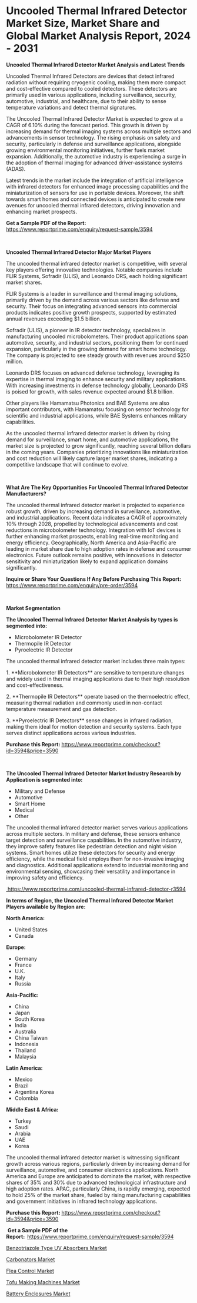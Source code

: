<p><h1>Uncooled Thermal Infrared Detector Market Size, Market Share and Global Market Analysis Report, 2024 - 2031</h1></p><p><strong>Uncooled Thermal Infrared Detector Market Analysis and Latest Trends</strong></p>
<p><p>Uncooled Thermal Infrared Detectors are devices that detect infrared radiation without requiring cryogenic cooling, making them more compact and cost-effective compared to cooled detectors. These detectors are primarily used in various applications, including surveillance, security, automotive, industrial, and healthcare, due to their ability to sense temperature variations and detect thermal signatures.</p><p>The Uncooled Thermal Infrared Detector Market is expected to grow at a CAGR of 6.10% during the forecast period. This growth is driven by increasing demand for thermal imaging systems across multiple sectors and advancements in sensor technology. The rising emphasis on safety and security, particularly in defense and surveillance applications, alongside growing environmental monitoring initiatives, further fuels market expansion. Additionally, the automotive industry is experiencing a surge in the adoption of thermal imaging for advanced driver-assistance systems (ADAS).</p><p>Latest trends in the market include the integration of artificial intelligence with infrared detectors for enhanced image processing capabilities and the miniaturization of sensors for use in portable devices. Moreover, the shift towards smart homes and connected devices is anticipated to create new avenues for uncooled thermal infrared detectors, driving innovation and enhancing market prospects.</p></p>
<p><strong>Get a Sample PDF of the Report:&nbsp;</strong> <a href="https://www.reportprime.com/enquiry/request-sample/3594">https://www.reportprime.com/enquiry/request-sample/3594</a></p>
<p>&nbsp;</p>
<p><strong>Uncooled Thermal Infrared Detector Major Market Players</strong></p>
<p><p>The uncooled thermal infrared detector market is competitive, with several key players offering innovative technologies. Notable companies include FLIR Systems, Sofradir (ULIS), and Leonardo DRS, each holding significant market shares.</p><p>FLIR Systems is a leader in surveillance and thermal imaging solutions, primarily driven by the demand across various sectors like defense and security. Their focus on integrating advanced sensors into commercial products indicates positive growth prospects, supported by estimated annual revenues exceeding $1.5 billion.</p><p>Sofradir (ULIS), a pioneer in IR detector technology, specializes in manufacturing uncooled microbolometers. Their product applications span automotive, security, and industrial sectors, positioning them for continued expansion, particularly in the growing demand for smart home technology. The company is projected to see steady growth with revenues around $250 million.</p><p>Leonardo DRS focuses on advanced defense technology, leveraging its expertise in thermal imaging to enhance security and military applications. With increasing investments in defense technology globally, Leonardo DRS is poised for growth, with sales revenue expected around $1.8 billion.</p><p>Other players like Hamamatsu Photonics and BAE Systems are also important contributors, with Hamamatsu focusing on sensor technology for scientific and industrial applications, while BAE Systems enhances military capabilities.</p><p>As the uncooled thermal infrared detector market is driven by rising demand for surveillance, smart home, and automotive applications, the market size is projected to grow significantly, reaching several billion dollars in the coming years. Companies prioritizing innovations like miniaturization and cost reduction will likely capture larger market shares, indicating a competitive landscape that will continue to evolve.</p></p>
<p>&nbsp;</p>
<p><strong>What Are The Key Opportunities For Uncooled Thermal Infrared Detector Manufacturers?</strong></p>
<p><p>The uncooled thermal infrared detector market is projected to experience robust growth, driven by increasing demand in surveillance, automotive, and industrial applications. Recent data indicates a CAGR of approximately 10% through 2028, propelled by technological advancements and cost reductions in microbolometer technology. Integration with IoT devices is further enhancing market prospects, enabling real-time monitoring and energy efficiency. Geographically, North America and Asia-Pacific are leading in market share due to high adoption rates in defense and consumer electronics. Future outlook remains positive, with innovations in detector sensitivity and miniaturization likely to expand application domains significantly.</p></p>
<p><strong>Inquire or Share Your Questions If Any Before Purchasing This Report:</strong> <a href="https://www.reportprime.com/enquiry/pre-order/3594">https://www.reportprime.com/enquiry/pre-order/3594</a></p>
<p>&nbsp;</p>
<p><strong>Market Segmentation</strong></p>
<p><strong>The Uncooled Thermal Infrared Detector Market Analysis by types is segmented into:</strong></p>
<p><ul><li>Microbolometer IR Detector</li><li>Thermopile IR Detector</li><li>Pyroelectric IR Detector</li></ul></p>
<p><p>The uncooled thermal infrared detector market includes three main types: </p><p>1. **Microbolometer IR Detectors** are sensitive to temperature changes and widely used in thermal imaging applications due to their high resolution and cost-effectiveness. </p><p>2. **Thermopile IR Detectors** operate based on the thermoelectric effect, measuring thermal radiation and commonly used in non-contact temperature measurement and gas detection.</p><p>3. **Pyroelectric IR Detectors** sense changes in infrared radiation, making them ideal for motion detection and security systems. Each type serves distinct applications across various industries.</p></p>
<p><strong>Purchase this Report:&nbsp;</strong><a href="https://www.reportprime.com/checkout?id=3594&price=3590">https://www.reportprime.com/checkout?id=3594&price=3590</a></p>
<p>&nbsp;</p>
<p><strong>The Uncooled Thermal Infrared Detector Market Industry Research by Application is segmented into:</strong></p>
<p><ul><li>Military and Defense</li><li>Automotive</li><li>Smart Home</li><li>Medical</li><li>Other</li></ul></p>
<p><p>The uncooled thermal infrared detector market serves various applications across multiple sectors. In military and defense, these sensors enhance target detection and surveillance capabilities. In the automotive industry, they improve safety features like pedestrian detection and night vision systems. Smart homes utilize these detectors for security and energy efficiency, while the medical field employs them for non-invasive imaging and diagnostics. Additional applications extend to industrial monitoring and environmental sensing, showcasing their versatility and importance in improving safety and efficiency.</p></p>
<p><a href="https://www.reportprime.com/uncooled-thermal-infrared-detector-r3594">&nbsp;https://www.reportprime.com/uncooled-thermal-infrared-detector-r3594</a></p>
<p><strong>In terms of Region, the Uncooled Thermal Infrared Detector Market Players available by Region are:</strong></p>
<p>
    <p> <strong> North America: </strong>
        <ul>
            <li>United States</li>
            <li>Canada</li>
        </ul>
        </p> 
    <p> <strong> Europe: </strong>
        <ul>
            <li>Germany</li>
            <li>France</li>
            <li>U.K.</li>
            <li>Italy</li>
            <li>Russia</li>
        </ul>
        </p> 
    <p> <strong> Asia-Pacific: </strong>
        <ul>
            <li>China</li>
            <li>Japan</li>
            <li>South Korea</li>
            <li>India</li>
            <li>Australia</li>
            <li>China Taiwan</li>
            <li>Indonesia</li>
            <li>Thailand</li>
            <li>Malaysia</li>
        </ul>
        </p> 
    <p> <strong> Latin America: </strong>
        <ul>
            <li>Mexico</li>
            <li>Brazil</li>
            <li>Argentina Korea</li>
            <li>Colombia</li>
        </ul>
        </p> 
    <p> <strong> Middle East & Africa: </strong>
        <ul>
            <li>Turkey</li>
            <li>Saudi</li>
            <li>Arabia</li>
            <li>UAE</li>
            <li>Korea</li>
        </ul>
    </p>
    </p>
<p><p>The uncooled thermal infrared detector market is witnessing significant growth across various regions, particularly driven by increasing demand for surveillance, automotive, and consumer electronics applications. North America and Europe are anticipated to dominate the market, with respective shares of 35% and 30% due to advanced technological infrastructure and high adoption rates. APAC, particularly China, is rapidly emerging, expected to hold 25% of the market share, fueled by rising manufacturing capabilities and government initiatives in infrared technology applications.</p></p>
<p><strong>Purchase this Report: </strong><a href="https://www.reportprime.com/checkout?id=3594&price=3590">https://www.reportprime.com/checkout?id=3594&price=3590</a></p>
<p>&nbsp;<strong>Get a Sample PDF of the Report:&nbsp;&nbsp;</strong><a href="https://www.reportprime.com/enquiry/request-sample/3594">https://www.reportprime.com/enquiry/request-sample/3594</a></p>
<p><strong></strong></p>
<p><p><a href="https://issuu.com/reportprime-2/docs/benzotriazole-type-uv-absorbers-mar_d63bde6b39cf5b">Benzotriazole Type UV Absorbers Market</a></p><p><a href="https://www.linkedin.com/pulse/global-carbonators-market-share-growth-opportunities-size-growing-qtc7c?trackingId=9JFeD3ohTBCuWrh0bvxT9w%3D%3D">Carbonators Market</a></p><p><a href="https://issuu.com/reportprime-2/docs/flea-control-market-size-2030.pptx_8d33e8cd4ebf87">Flea Control Market</a></p><p><a href="https://www.linkedin.com/pulse/tofu-making-machines-market-share-size-trends-industry-analysis-p5exc?trackingId=%2BW45l0RTQ16%2Fichj9RezeA%3D%3D">Tofu Making Machines Market</a></p><p><a href="https://www.linkedin.com/pulse/battery-enclosures-market-overview-regional-outlook-competitive-dbmbc?trackingId=%2FpurwvJxRcCtUh0UKo4XAg%3D%3D">Battery Enclosures Market</a></p></p>